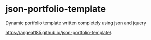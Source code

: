 # json-portfolio-template
Dynamic portfolio template written completely using json and jquery

https://angeal185.github.io/json-portfolio-template/.
